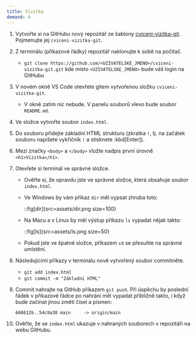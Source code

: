 ```yaml
---
title: Vizitka
demand: 4
---
```


1. Vytvořte si na GitHubu nový repozitář ze šablony [cviceni-vizitka-git](https://github.com/Czechitas-podklady-WEB/cviceni-vizitka-git). Pojmenujte jej `cviceni-vizitka-git`.
1. Z terminálu (příkazové řádky) repozitář naklonujte k sobě na počítač.
   - `git clone https://github.com/<UZIVATELSKE_JMENO>/cviceni-vizitka-git.git` kde místo `<UZIVATELSKE_JMENO>` bude váš login na GitHubu
1. V novém okně VS Code otevřete gitem vytvořenou složku `cviceni-vizitka-git`.
   - V okně zatím nic nebude. V panelu souborů vlevo bude soubor `README.md`.
1. Ve složce vytvořte soubor `index.html`.
1. Do souboru přidejte základní HTML strukturu (zkratka `!`, tj. na začátek souboru napíšete vykřičník `!` a stisknete :kbd[Enter]).
1. Mezi značky `<body>` a `</body>` vložte nadpis první úrovně `<h1>Vizitka</h1>`.
1. Otevřete si terminál ve správné složce.

   - Ověřte si, že opravdu jste ve správné složce, která obsahuje soubor `index.html`.
   - Ve Windows by vám příkaz `dir` měl vypsat zhruba toto:

     ::fig[dir]{src=assets/dir.png size=100}

   - Na Macu a v Linux by měl výstup příkazu `ls` vypadat nějak takto:

     ::fig[ls]{src=assets/ls.png size=50}

   - Pokud jste ve špatné složce, příkazem `cd` se přesuňte na správné umístění.

1. Následujícími příkazy v terminálu nově vytvořený soubor commitněte.
   - `git add index.html`
   - `git commit -m "Základní HTML"`
1. Commit nahrajte na GitHub příkazem `git push`. Při úspěchu by poslední řádek v příkazové řádce po nahrání měl vypadat přibližně takto, i když bude začínat jinou změtí čísel a písmen:

   ```text
   668612b..54c9a30 main     -> origin/main
   ```

1. Ověřte, že se `index.html` ukazuje v nahraných souborech v repozitáři na webu GitHubu.
